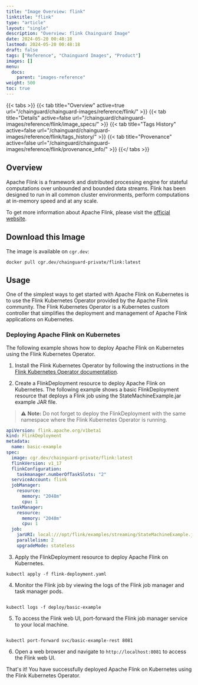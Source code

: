 ```yaml
---
title: "Image Overview: flink"
linktitle: "flink"
type: "article"
layout: "single"
description: "Overview: flink Chainguard Image"
date: 2024-05-20 00:48:18
lastmod: 2024-05-20 00:48:18
draft: false
tags: ["Reference", "Chainguard Images", "Product"]
images: []
menu: 
  docs: 
    parent: "images-reference"
weight: 500
toc: true
---
```


{{< tabs >}}
{{< tab title="Overview" active=true url="/chainguard/chainguard-images/reference/flink/" >}}
{{< tab title="Details" active=false url="/chainguard/chainguard-images/reference/flink/image_specs/" >}}
{{< tab title="Tags History" active=false url="/chainguard/chainguard-images/reference/flink/tags_history/" >}}
{{< tab title="Provenance" active=false url="/chainguard/chainguard-images/reference/flink/provenance_info/" >}}
{{</ tabs >}}



<!--overview:start-->

## Overview
Apache Flink is a framework and distributed processing engine for stateful computations over unbounded and bounded data streams. Flink has been designed to run in all common cluster environments, perform computations at in-memory speed and at any scale.

To get more information about Apache Flink, please visit the [official website](https://flink.apache.org/).

<!--overview:end-->

## Download this Image

The image is available on `cgr.dev`:

```
docker pull cgr.dev/chainguard-private/flink:latest
```


<!--body:start-->

## Usage

One of the simplest ways to get started with Apache Flink on Kubernetes is to use the Flink Kubernetes Operator provided by the Apache Flink community. The Flink Kubernetes Operator is a Kubernetes custom controller that simplifies the deployment and management of Apache Flink applications on Kubernetes.


### Deploying Apache Flink on Kubernetes

The following example shows how to deploy Apache Flink on Kubernetes using the Flink Kubernetes Operator.

1. Install the Flink Kubernetes Operator by following the instructions in the [Flink Kubernetes Operator documentation](https://nightlies.apache.org/flink/flink-kubernetes-operator-docs-main/docs/try-flink-kubernetes-operator/quick-start/).

2. Create a FlinkDeployment resource to deploy Apache Flink on Kubernetes. The following example shows a basic FlinkDeployment resource that deploys a Flink job using the StateMachineExample.jar example JAR file.

> ⚠️ **Note:** Do not forget to deploy the FlinkDeployment with the same namespace where the Flink Kubernetes Operator is running.

```yaml
apiVersion: flink.apache.org/v1beta1
kind: FlinkDeployment
metadata:
  name: basic-example
spec:
  image: cgr.dev/chainguard-private/flink:latest
  flinkVersion: v1_17
  flinkConfiguration:
    taskmanager.numberOfTaskSlots: "2"
  serviceAccount: flink
  jobManager:
    resource:
      memory: "2048m"
      cpu: 1
  taskManager:
    resource:
      memory: "2048m"
      cpu: 1
  job:
    jarURI: local:///opt/flink/examples/streaming/StateMachineExample.jar
    parallelism: 2
    upgradeMode: stateless
```

3. Apply the FlinkDeployment resource to deploy Apache Flink on Kubernetes.

```shell
kubectl apply -f flink-deployment.yaml
```

4. Monitor the Flink job by viewing the logs of the Flink job manager and task manager pods.

```shell

kubectl logs -f deploy/basic-example
```

5. To access the Flink web UI, port-forward the Flink job manager service to your local machine.

```shell

kubectl port-forward svc/basic-example-rest 8081
```

6. Open a web browser and navigate to `http://localhost:8081` to access the Flink web UI.

That's it! You have successfully deployed Apache Flink on Kubernetes using the Flink Kubernetes Operator.

<!--body:end-->

